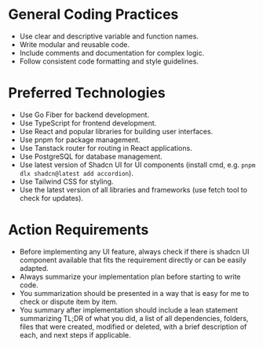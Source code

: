 # General Coding Practices

- Use clear and descriptive variable and function names.
- Write modular and reusable code.
- Include comments and documentation for complex logic.
- Follow consistent code formatting and style guidelines.

# Preferred Technologies

- Use Go Fiber for backend development.
- Use TypeScript for frontend development.
- Use React and popular libraries for building user interfaces.
- Use pnpm for package management.
- Use Tanstack router for routing in React applications.
- Use PostgreSQL for database management.
- Use latest version of Shadcn UI for UI components (install cmd, e.g. `pnpm dlx shadcn@latest add accordion`).
- Use Tailwind CSS for styling.
- Use the latest version of all libraries and frameworks (use fetch tool to check for updates).

# Action Requirements

- Before implementing any UI feature, always check if there is shadcn UI component available that fits the requirement directly or can be easily adapted.
- Always summarize your implementation plan before starting to write code.
- You summarization should be presented in a way that is easy for me to check or dispute item by item.
- You summary after implementation should include a lean statement summarizing TL;DR of what you did, a list of all dependencies, folders, files that were created, modified or deleted, with a brief description of each, and next steps if applicable.
